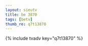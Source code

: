 ```yaml
--- 
layout: sieutv
title: be 3870
tags: [betv]
thumb_re: q7t13870
---
```

{% include tvadv key="q7t13870" %} 
